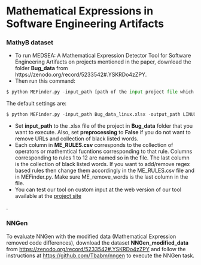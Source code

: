 # Mathematical Expressions in Software Engineering Artifacts
### MathyB dataset
<ul>
<li>To run MEDSEA: A Mathematical Expression Detector Tool for Software Engineering Artifacts on projects mentioned in the paper, download the folder <b>Bug_data</b> from https://zenodo.org/record/5233542#.YSKRDo4zZPY. </li>
<li>Then run this command:</li>
</ul>

```python
$ python MEFinder.py -input_path [path of the input project file which should be a .xlsx file] -output_path [path of the output file which should be a .csv file] -preprocessing [True or False]
```
The default settings are:
```python
$ python MEFinder.py -input_path Bug_data_linux.xlsx -output_path LINUX.csv -preprocessing True
```
<ul>
<li> Set <b>input_path</b> to the .xlsx file of the project in <b>Bug_data</b> folder that you want to execute. Also, set <b>preprocessing</b> to <b>False</b> if you do not want to remove URLs and collection of black listed words.</li>
<li> Each column in <b>ME_RULES.csv</b> corresponds to the collection of operators or mathemtical fucntions corresponding to that rule. Columns corresponding to rules 1 to 12 are named so in the file. The last column is the collection of black listed words. If you want to add/remove regex based rules then change them accordingly in the ME_RULES.csv file and in MEFinder.py. Make sure ME_remove_words is the last column in the file. </li>
<li> You can test our tool on custom input at the web version of our tool available at the <a href="https://med-sea.herokuapp.com/">project site</a></li></ul>.

### NNGen
To evaluate NNGen with the modified data (Mathematical Expression removed code differences), download the dataset <b>NNGen_modified_data</b> from https://zenodo.org/record/5233542#.YSKRDo4zZPY and follow the instructions at https://github.com/Tbabm/nngen to execute the NNGen task.
